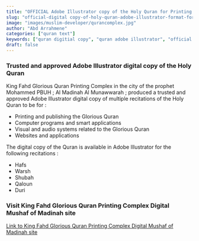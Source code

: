 ```yaml
---
title: "OFFICIAL Adobe Illustrator copy of the Holy Quran for Printing Works of Mus’haf al-Madinah from Saudi Arabia"
slug: "official-digital copy-of-holy-quran-adobe-illustrator-format-for-multiple-recitations-from-madinah-saudi-arabia"
image: "images/muslim-developer/qurancomplex.jpg"
author: "Abd Arrahmene"
categories: ["quran text"]
keywords: ["quran digitial copy", "quran adobe illustrator", "official quran copy", "official quran illustrator", "quran adobe illustrator for developer", "adobe", "illustrator", "saudi", "official", "quran", "digital", "developer", "muslim", "islam"]
draft: false
---
```


### Trusted and approved Adobe Illustrator digital copy of the Holy Quran

King Fahd Glorious Quran Printing Complex in the city of the prophet Mohammed PBUH ; Al Madinah Al Munawwarah ; produced a trusted and approved Adobe Illustrator digital copy of multiple recitations of the Holy Quran to be for :
- Printing and publishing the Glorious Quran
- Computer programs and smart applications
- Visual and audio systems related to the Glorious Quran
- Websites and applications

The digital copy of the Quran is available in Adobe Illustrator for the following recitations : 
- Hafs
- Warsh
- Shubah
- Qaloun
- Duri


### Visit King Fahd Glorious Quran Printing Complex Digital Mushaf of Madinah site

[Link to King Fahd Glorious Quran Printing Complex Digital Mushaf of Madinah site](https://dm.qurancomplex.gov.sa/en/?page_id=7 "King Fahd Glorious Quran Printing Complex Digital Mushaf of Madinah site")

